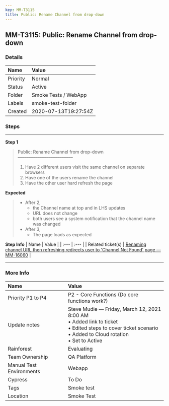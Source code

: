 ```yaml
---
key: MM-T3115
title: Public: Rename Channel from drop-down
---
```


## MM-T3115: Public: Rename Channel from drop-down

### Details

| Name     | Value                |
| :------- | :------------------- |
| Priority | Normal               |
| Status   | Active               |
| Folder   | Smoke Tests / WebApp |
| Labels   | smoke-test-folder    |
| Created  | 2020-07-13T19:27:54Z |

### Steps

<hr/>

**Step 1**

> <article>Public: Rename Channel from drop-down<br>–––––––––––––––––––––––––<ol><li>Have 2 different users visit the same channel on separate browsers&nbsp;</li><li>Have one of the users rename the channel</li><li>Have the other user hard refresh the page</li></ol></article>

**Expected**

> <article><ul><li>After 2,<ul><li>the Channel name at top and in LHS updates</li><li>URL does not change</li><li>both users see a system notification that the channel name was changed</li></ul></li><li>After 3,<ul><li>The page loads as expected</li></ul></li></ul></article>

**Step Info**
| Name | Value |
| :--- | :--- |
| Related ticket(s) | <a href="https://mattermost.atlassian.net/browse/MM-16060">Renaming channel URL then refreshing redirects user to 'Channel Not Found' page — MM-16060</a> |

<hr/>

### More Info

| Name                     | Value                                                                                                                                                                     |
| :----------------------- | :------------------------------------------------------------------------------------------------------------------------------------------------------------------------ |
| Priority P1 to P4        | P2 - Core Functions (Do core functions work?)                                                                                                                             |
| Update notes             | Steve Mudie — Friday, March 12, 2021 8:00 AM<br />• Added link to ticket<br />• Edited steps to cover ticket scenario<br />• Added to Cloud rotation<br />• Set to Active |
| Rainforest               | Evaluating                                                                                                                                                                |
| Team Ownership           | QA Platform                                                                                                                                                               |
| Manual Test Environments | Webapp                                                                                                                                                                    |
| Cypress                  | To Do                                                                                                                                                                     |
| Tags                     | Smoke test                                                                                                                                                                |
| Location                 | Smoke Test                                                                                                                                                                |

